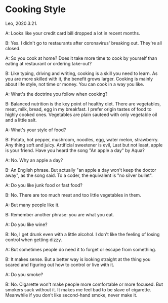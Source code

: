 # Cooking Style

Leo, 2020.3.21.

A: Looks like your credit card bill dropped a lot in recent months.

B: Yes. I didn't go to restaurants after coronavirus' breaking out. They're all closed.

A: So you cook at home? Does it take more time to cook by yourself than eating at restaurant or ordering take-out?

B: Like typing, driving and writing, cooking is a skill you need to learn. As you are more skilled with it, the benefit grows larger. Cooking is mainly about life style, not time or money. You can cook in a way you like.

A: What's the doctrine you follow when cooking?

B: Balanced nutrition is the key point of healthy diet. There are vegetables, meat, milk, bread, egg in my breakfast. I prefer origin tastes of food to highly cooked ones. Vegetables are plain sauteed with only vegetable oil and a little salt.

A: What's your style of food?

B: Potato, hot pepper, mushroom, noodles, egg, water melon, strawberry. Any thing soft and juicy. Artificial sweetener is evil, Last but not least, apple is your friend. Have you heard the song "An apple a day" by Aqua?

A: No. Why an apple a day?

B: An English phrase. But actually "an apple a day won't keep the doctor away", as the song said. To a coder, the equivalent is "no silver bullet".

A: Do you like junk food or fast food?

B: No. There are too much meat and too little vegetables in them.

A: But many people like it.

B: Remember another phrase: you are what you eat.

A: Do you like wine?

B: No, I get drunk even with a little alcohol. I don't like the feeling of losing control when getting dizzy.

A: But sometimes people do need it to forget or escape from something.

B: It makes sense. But a better way is looking straight at the thing you scared and figuring out how to control or live with it.

A: Do you smoke?

B: No. Cigarette won't make people more comfortable or more focused. But smokers suck without it. It makes me feel bad to be slave of cigarette. Meanwhile if you don't like second-hand smoke, never make it.
